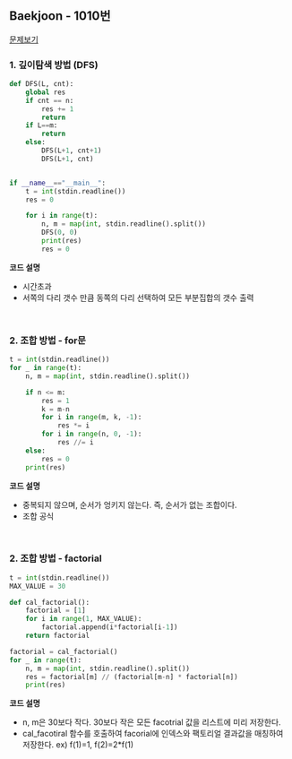 ## Baekjoon - 1010번
[문제보기](https://www.acmicpc.net/problem/1010)

### 1. 깊이탐색 방법 (DFS)

```python
def DFS(L, cnt):
    global res
    if cnt == n:
        res += 1
        return
    if L==m:
        return
    else:
        DFS(L+1, cnt+1)
        DFS(L+1, cnt)


if __name__=="__main__":
    t = int(stdin.readline())
    res = 0

    for i in range(t):
        n, m = map(int, stdin.readline().split())
        DFS(0, 0)
        print(res)
        res = 0
```
**코드 설명**
* 시간초과 
* 서쪽의 다리 갯수 만큼 동쪽의 다리 선택하여 모든 부분집합의 갯수 출력
<br>

### 2. 조합 방법 - for문

```python
t = int(stdin.readline())
for _ in range(t):
    n, m = map(int, stdin.readline().split())

    if n <= m:
        res = 1
        k = m-n
        for i in range(m, k, -1):
            res *= i
        for i in range(n, 0, -1):
            res //= i
    else:
        res = 0
    print(res)
```
**코드 설명**
* 중복되지 않으며, 순서가 엉키지 않는다. 즉, 순서가 없는 조합이다. 
* 조합 공식

<br>

### 2. 조합 방법 - factorial

```python
t = int(stdin.readline())
MAX_VALUE = 30

def cal_factorial():
    factorial = [1]
    for i in range(1, MAX_VALUE):
        factorial.append(i*factorial[i-1])
    return factorial

factorial = cal_factorial()
for _ in range(t):
    n, m = map(int, stdin.readline().split())
    res = factorial[m] // (factorial[m-n] * factorial[n])
    print(res)
```
**코드 설명**
* n, m은 30보다 작다. 30보다 작은 모든 facotrial 값을 리스트에 미리 저장한다.
* cal_facotiral 함수를 호출하여 facorial에 인덱스와 팩토리얼 결과값을 매칭하여 저장한다. ex) f(1)=1, f(2)=2*f(1)
